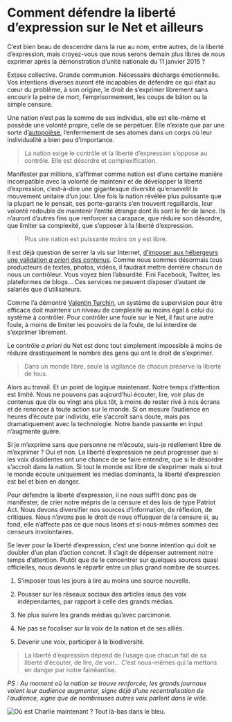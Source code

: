 # Comment défendre la liberté d’expression sur le Net et ailleurs

C’est bien beau de descendre dans la rue au nom, entre autres, de la liberté d’expression, mais croyez-vous que nous serons demain plus libres de nous exprimer après la démonstration d’unité nationale du 11 janvier 2015 ?<span id="more-38924"></span>

Extase collective. Grande communion. Nécessaire décharge émotionnelle. Vos intentions diverses auront été incapables de défendre ce qui était au cœur du problème, à son origine, le droit de s’exprimer librement sans encourir la peine de mort, l’emprisonnement, les coups de bâton ou la simple censure.

Une nation n’est pas la somme de ses individus, elle est elle-même et possède une volonté propre, celle de se perpétuer. Elle n’existe que par une sorte d’[autopoïèse](http://fr.wikipedia.org/wiki/Autopo%C3%AF%C3%A8se), l’enfermement de ses atomes dans un corps où leur individualité a bien peu d’importance.

> La nation exige le contrôle et la liberté d’expression s’oppose au contrôle. Elle est désordre et complexification.

Manifester par millions, s’affirmer comme nation est d’une certaine manière incompatible avec la volonté de maintenir et de développer la liberté d’expression, c’est-à-dire une gigantesque diversité qu’ensevelit le mouvement unitaire d’un jour. Une fois la nation révélée plus puissante que la plupart ne le pensait, ses porte-garants s’en trouvent regaillardis, leur volonté redouble de maintenir l’entité étrange dont ils sont le fer de lance. Ils n’auront d’autres fins que renforcer sa carapace, que réduire son désordre, que limiter sa complexité, que s’opposer à la liberté d’expression.

> Plus une nation est puissante moins on y est libre.

Il est déjà question de serrer la vis sur Internet, [d’imposer aux hébergeurs une validation *a priori* des contenus](http://www.lasic.fr/?p=694). Comme nous sommes désormais tous producteurs de textes, photos, vidéos, il faudrait mettre derrière chacun de nous un contrôleur. Vous voyez bien l’absurdité. Fini Facebook, Twitter, les plateformes de blogs… Ces services ne peuvent disposer d’autant de salariés que d’utilisateurs.

Comme l’a démontré [Valentin Turchin](http://en.wikipedia.org/wiki/Valentin_Turchin), un système de supervision pour être efficace doit maintenir un niveau de complexité au moins égal à celui du système à contrôler. Pour contrôler une foule sur le Net, il faut une autre foule, à moins de limiter les pouvoirs de la foule, de lui interdire de s’exprimer librement.

Le contrôle *a priori* du Net est donc tout simplement impossible à moins de réduire drastiquement le nombre des gens qui ont le droit de s’exprimer.

> Dans un monde libre, seule la vigilance de chacun préserve la liberté de tous.

Alors au travail. Et un point de logique maintenant. Notre temps d’attention est limité. Nous ne pouvons pas aujourd’hui écouter, lire, voir plus de contenus que dix ou vingt ans plus tôt, à moins de rester rivé à nos écrans et de renoncer à toute action sur le monde. Si on mesure l’audience en heures d’écoute par individu, elle s’accroît sans doute, mais pas dramatiquement avec la technologie. Notre bande passante en input n’augmente guère.

Si je m’exprime sans que personne ne m’écoute, suis-je réellement libre de m’exprimer ? Oui et non. La liberté d’expression ne peut progresser que si les voix dissidentes ont une chance de se faire entendre, que si le désordre s’accroît dans la nation. Si tout le monde est libre de s’exprimer mais si tout le monde écoute uniquement les médias dominants, la liberté d’expression est bel et bien en danger.

Pour défendre la liberté d’expression, il ne nous suffit donc pas de manifester, de crier notre mépris de la censure et des lois de type Patriot Act. Nous devons diversifier nos sources d’information, de réflexion, de critiques. Nous n’avons pas le droit de nous offusquer de la censure si, au fond, elle n’affecte pas ce que nous lisons et si nous-mêmes sommes des censeurs involontaires.

Se lever pour la liberté d’expression, c’est une bonne intention qui doit se doubler d’un plan d’action concret. Il s’agit de dépenser autrement notre temps d’attention. Plutôt que de le concentrer sur quelques sources quasi officielles, nous devons le répartir entre un plus grand nombre de sources.

1. S’imposer tous les jours à lire au moins une source nouvelle.

2. Pousser sur les réseaux sociaux des articles issus des voix indépendantes, par rapport à celle des grands médias.

3. Ne plus suivre les grands médias qu’avec parcimonie.

4. Ne pas se focaliser sur la voix de la nation et de ses alliés.

5. Devenir une voix, participer à la biodiversité.

> La liberté d’expression dépend de l’usage que chacun fait de sa liberté d’écouter, de lire, de voir… C’est nous-mêmes qui la mettons en danger par notre fainéantise.

*PS : Au moment où la nation se trouve renforcée, les grands journaux voient leur audience augmenter, signe déjà d’une recentralisation de l’audience, signe que de nombreuses autres voix parlent dans le vide.*

![Où est Charlie maintenant ? Tout là-bas dans le bleu.](https://tcrouzet.com/images_tc/2015/01/soleil.jpg)